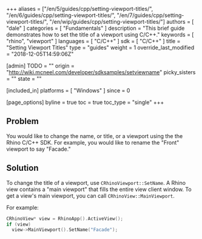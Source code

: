 +++
aliases = ["/en/5/guides/cpp/setting-viewport-titles/", "/en/6/guides/cpp/setting-viewport-titles/", "/en/7/guides/cpp/setting-viewport-titles/", "/en/wip/guides/cpp/setting-viewport-titles/"]
authors = [ "dale" ]
categories = [ "Fundamentals" ]
description = "This brief guide demonstrates how to set the title of a viewport using C/C++."
keywords = [ "rhino", "viewport" ]
languages = [ "C/C++" ]
sdk = [ "C/C++" ]
title = "Setting Viewport Titles"
type = "guides"
weight = 1
override_last_modified = "2018-12-05T14:59:06Z"

[admin]
TODO = ""
origin = "http://wiki.mcneel.com/developer/sdksamples/setviewname"
picky_sisters = ""
state = ""

[included_in]
platforms = [ "Windows" ]
since = 0

[page_options]
byline = true
toc = true
toc_type = "single"
+++

 
## Problem

You would like to change the name, or title, or a viewport using the the Rhino C/C++ SDK.  For example, you would like to rename the "Front" viewport to say "Facade."

## Solution

To change the title of a viewport, use `CRhinoViewport::SetName`.  A Rhino view contains a "main viewport" that fills the entire view client window.  To get a view's main viewport, you can call `CRhinoView::MainViewport`.

For example:

```cpp
CRhinoView* view = RhinoApp().ActiveView();
if (view)
  view->MainViewport().SetName("Facade");
```
